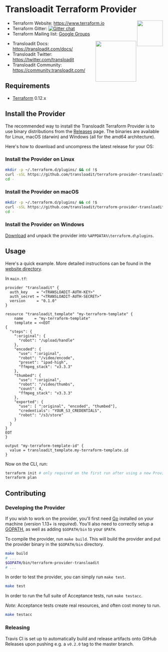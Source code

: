 # Transloadit Terraform Provider

<img align="right" src="https://cdn.rawgit.com/hashicorp/terraform-website/master/content/source/assets/images/logo-hashicorp.svg" height="82px">

- Terraform Website: https://www.terraform.io
- Terraform Gitter: [![Gitter chat](https://badges.gitter.im/hashicorp-terraform/Lobby.png)](https://gitter.im/hashicorp-terraform/Lobby)
- Terraform Mailing list: [Google Groups](http://groups.google.com/group/terraform-tool)

<img align="right" src="https://transloadit.edgly.net/assets/images/artwork/logos-transloadit-default.svg" height="130px">

- Transloadit Docs: <https://transloadit.com/docs/>
- Transloadit Twitter: <https://twitter.com/transloadit>
- Transloadit Community: <https://community.transloadit.com/>

## Requirements

- [Terraform](https://www.terraform.io/downloads.html) 0.12.x

## Install the Provider

The recommended way to install the Transloadit Terraform Provider is to use binary distributions from the [Releases](https://github.com/transloadit/terraform-provider-transloadit/releases) page. The binaries are available for Linux, macOS (darwin) and Windows (all for the amd64 architecture).

Here's how to download and uncompress the latest release for your OS:

### Install the Provider on Linux

```bash
mkdir -p ~/.terraform.d/plugins/ && cd !$
curl -sSL https://github.com/transloadit/terraform-provider-transloadit/releases/download/v0.1.0/terraform-provider-transloadit_linux_amd64.tar.gz |tar xvz
cd -
```

### Install the Provider on macOS

```bash
mkdir -p ~/.terraform.d/plugins/ && cd !$
curl -sSL https://github.com/transloadit/terraform-provider-transloadit/releases/download/v0.1.0/terraform-provider-transloadit_darwin_amd64.tar.gz |tar xvz
cd -
```

### Install the Provider on Windows

[Download](https://github.com/transloadit/terraform-provider-transloadit/releases) and unpack the provider into `%APPDATA%\terraform.d\plugins`.

## Usage

Here's a quick example. More detailed instructions can be found in the [website directory](./website/).

In `main.tf`:

```hcl
provider "transloadit" {
  auth_key    = "<TRANSLOADIT-AUTH-KEY>"
  auth_secret = "<TRANSLOADIT-AUTH-SECRET>"
  version     = "0.1.0"
}

resource "transloadit_template" "my-terraform-template" {
	name     = "my-terraform-template"
	template = <<EOT
{
  "steps": {
    ":original": {
      "robot": "/upload/handle"
    },
    "encoded": {
      "use": ":original",
      "robot": "/video/encode",
      "preset": "ipad-high",
      "ffmpeg_stack": "v3.3.3"
    },
    "thumbed": {
      "use": ":original",
      "robot": "/video/thumbs",
      "count": 4,
      "ffmpeg_stack": "v3.3.3"
    },
    "exported": {
      "use": [ ":original", "encoded", "thumbed"], 
      "credentials": "YOUR_S3_CREDENTIALS",
      "robot": "/s3/store"
    }
  }
}
EOT
}

output "my-terraform-template-id" {
  value = transloadit_template.my-terraform-template.id
}
```

Now on the CLI, run:

```bash
terraform init # only required on the first run after using a new Provider (version)
terraform plan
```

## Contributing

### Developing the Provider

If you wish to work on the provider, you'll first need [Go](http://www.golang.org) installed on your machine (version 1.13+ is *required*). You'll also need to correctly setup a [GOPATH](http://golang.org/doc/code.html#GOPATH), as well as adding `$GOPATH/bin` to your `$PATH`.

To compile the provider, run `make build`. This will build the provider and put the provider binary in the `$GOPATH/bin` directory.

```bash
make build
# ...
$GOPATH/bin/terraform-provider-transloadit
# ...
```

In order to test the provider, you can simply run `make test`.

```bash
make test
```

In order to run the full suite of Acceptance tests, run `make testacc`.

*Note:* Acceptance tests create real resources, and often cost money to run.

```bash
make testacc
```

### Releasing

Travis CI is set up to automatically build and release artifacts onto GitHub Releases upon pushing e.g. a `v0.2.0` tag to the master branch.
